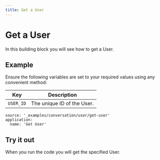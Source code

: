 ```yaml
---
title: Get a User
---
```


# Get a User

In this building block you will see how to get a User.

## Example

Ensure the following variables are set to your required values using any convenient method:

Key | Description
-- | --
`USER_ID` | The unique ID of the User.

```building_blocks
source: '_examples/conversation/user/get-user'
application:
  name: 'Get User'
```

## Try it out

When you run the code you will get the specified User.
